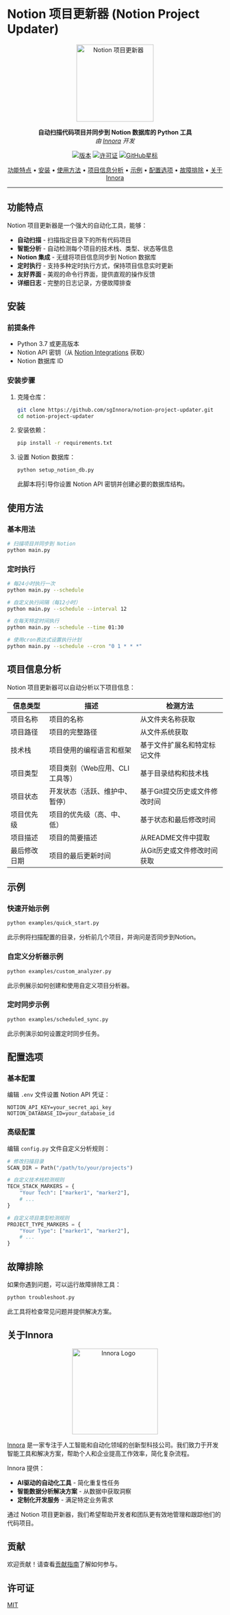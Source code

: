 # Notion 项目更新器 (Notion Project Updater)

<p align="center">
  <img src="https://github.com/sgInnora/notion-project-updater/raw/main/docs/images/logo.png" alt="Notion 项目更新器" width="180"/>
</p>

<p align="center">
  <b>自动扫描代码项目并同步到 Notion 数据库的 Python 工具</b><br/>
  <i>由 <a href="https://innora.ai">Innora</a> 开发</i>
</p>

<p align="center">
  <a href="https://github.com/sgInnora/notion-project-updater/releases/tag/v1.0.0"><img src="https://img.shields.io/github/v/release/sgInnora/notion-project-updater" alt="版本"></a>
  <a href="https://github.com/sgInnora/notion-project-updater/blob/main/LICENSE"><img src="https://img.shields.io/github/license/sgInnora/notion-project-updater" alt="许可证"></a>
  <a href="https://github.com/sgInnora/notion-project-updater"><img src="https://img.shields.io/github/stars/sgInnora/notion-project-updater?style=social" alt="GitHub星标"></a>
</p>

<p align="center">
  <a href="#功能特点">功能特点</a> • 
  <a href="#安装">安装</a> • 
  <a href="#使用方法">使用方法</a> • 
  <a href="#项目信息分析">项目信息分析</a> • 
  <a href="#示例">示例</a> • 
  <a href="#配置选项">配置选项</a> • 
  <a href="#故障排除">故障排除</a> • 
  <a href="#关于innora">关于Innora</a>
</p>

---

## 功能特点

Notion 项目更新器是一个强大的自动化工具，能够：

- **自动扫描** - 扫描指定目录下的所有代码项目
- **智能分析** - 自动检测每个项目的技术栈、类型、状态等信息
- **Notion 集成** - 无缝将项目信息同步到 Notion 数据库
- **定时执行** - 支持多种定时执行方式，保持项目信息实时更新
- **友好界面** - 美观的命令行界面，提供直观的操作反馈
- **详细日志** - 完整的日志记录，方便故障排查

## 安装

### 前提条件

- Python 3.7 或更高版本
- Notion API 密钥（从 [Notion Integrations](https://www.notion.so/my-integrations) 获取）
- Notion 数据库 ID

### 安装步骤

1. 克隆仓库：
   ```bash
   git clone https://github.com/sgInnora/notion-project-updater.git
   cd notion-project-updater
   ```

2. 安装依赖：
   ```bash
   pip install -r requirements.txt
   ```

3. 设置 Notion 数据库：
   ```bash
   python setup_notion_db.py
   ```

   此脚本将引导你设置 Notion API 密钥并创建必要的数据库结构。

## 使用方法

### 基本用法

```bash
# 扫描项目并同步到 Notion
python main.py
```

### 定时执行

```bash
# 每24小时执行一次
python main.py --schedule

# 自定义执行间隔（每12小时）
python main.py --schedule --interval 12

# 在每天特定时间执行
python main.py --schedule --time 01:30

# 使用cron表达式设置执行计划
python main.py --schedule --cron "0 1 * * *"
```

## 项目信息分析

Notion 项目更新器可以自动分析以下项目信息：

| 信息类型 | 描述 | 检测方法 |
| ------- | ---- | ------- |
| 项目名称 | 项目的名称 | 从文件夹名称获取 |
| 项目路径 | 项目的完整路径 | 从文件系统获取 |
| 技术栈 | 项目使用的编程语言和框架 | 基于文件扩展名和特定标记文件 |
| 项目类型 | 项目类别（Web应用、CLI工具等） | 基于目录结构和技术栈 |
| 项目状态 | 开发状态（活跃、维护中、暂停） | 基于Git提交历史或文件修改时间 |
| 项目优先级 | 项目的优先级（高、中、低） | 基于状态和最后修改时间 |
| 项目描述 | 项目的简要描述 | 从README文件中提取 |
| 最后修改日期 | 项目的最后更新时间 | 从Git历史或文件修改时间获取 |

## 示例

### 快速开始示例

```bash
python examples/quick_start.py
```

此示例将扫描配置的目录，分析前几个项目，并询问是否同步到Notion。

### 自定义分析器示例

```bash
python examples/custom_analyzer.py
```

此示例展示如何创建和使用自定义项目分析器。

### 定时同步示例

```bash
python examples/scheduled_sync.py
```

此示例演示如何设置定时同步任务。

## 配置选项

### 基本配置

编辑 `.env` 文件设置 Notion API 凭证：

```
NOTION_API_KEY=your_secret_api_key
NOTION_DATABASE_ID=your_database_id
```

### 高级配置

编辑 `config.py` 文件自定义分析规则：

```python
# 修改扫描目录
SCAN_DIR = Path("/path/to/your/projects")

# 自定义技术栈检测规则
TECH_STACK_MARKERS = {
    "Your Tech": ["marker1", "marker2"],
    # ...
}

# 自定义项目类型检测规则
PROJECT_TYPE_MARKERS = {
    "Your Type": ["marker1", "marker2"],
    # ...
}
```

## 故障排除

如果你遇到问题，可以运行故障排除工具：

```bash
python troubleshoot.py
```

此工具将检查常见问题并提供解决方案。

## 关于Innora

<p align="center">
  <img src="https://innora.ai/assets/images/innora-logo.png" alt="Innora Logo" width="200"/>
</p>

[Innora](https://innora.ai) 是一家专注于人工智能和自动化领域的创新型科技公司。我们致力于开发智能工具和解决方案，帮助个人和企业提高工作效率，简化复杂流程。

Innora 提供：

- **AI驱动的自动化工具** - 简化重复性任务
- **智能数据分析解决方案** - 从数据中获取洞察
- **定制化开发服务** - 满足特定业务需求

通过 Notion 项目更新器，我们希望帮助开发者和团队更有效地管理和跟踪他们的代码项目。

## 贡献

欢迎贡献！请查看[贡献指南](CONTRIBUTING.md)了解如何参与。

## 许可证

[MIT](LICENSE)
